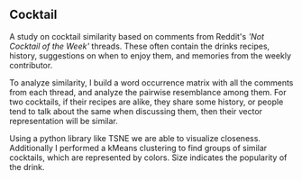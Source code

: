 ## Cocktail

A study on cocktail similarity based on comments from Reddit's *'Not Cocktail of the Week'* threads. These often contain the drinks recipes, history, suggestions on when to enjoy them, and memories from the weekly contributor.

To analyze similarity, I build a word occurrence matrix with all the comments from each thread, and analyze the pairwise resemblance among them. For two cocktails, if their recipes are alike, they share some history, or people tend to talk about the same when discussing them, then their vector representation will be similar.

Using a python library like TSNE we are able to visualize closeness. Additionally I performed a kMeans clustering to find groups of similar cocktails, which are represented by colors. Size indicates the popularity of the drink.
